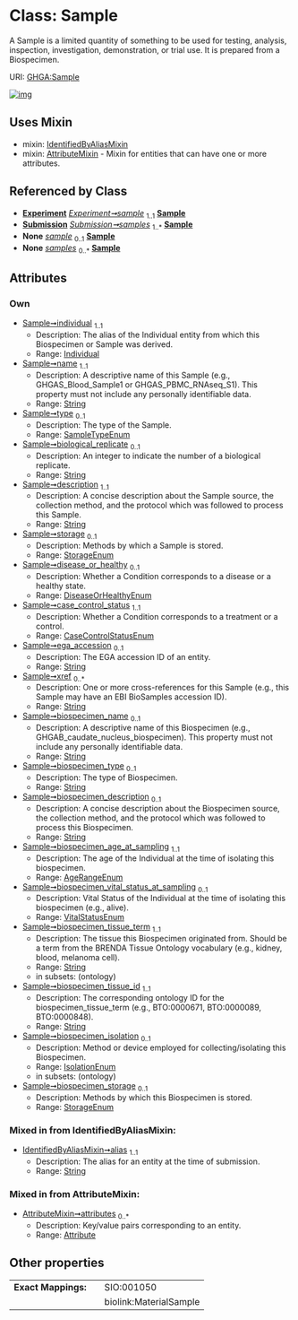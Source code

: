 
# Class: Sample


A Sample is a limited quantity of something to be used for testing, analysis, inspection, investigation, demonstration, or trial use.  It is prepared from a Biospecimen.

URI: [GHGA:Sample](https://w3id.org/GHGA/Sample)


[![img](https://yuml.me/diagram/nofunky;dir:TB/class/[Submission],[Individual]<individual%201..1-%20[Sample&#124;name:string;type:SampleTypeEnum%20%3F;biological_replicate:string%20%3F;description:string;storage:StorageEnum%20%3F;disease_or_healthy:DiseaseOrHealthyEnum%20%3F;case_control_status:CaseControlStatusEnum;ega_accession:string%20%3F;xref:string%20*;biospecimen_name:string%20%3F;biospecimen_type:string%20%3F;biospecimen_description:string%20%3F;biospecimen_age_at_sampling:AgeRangeEnum;biospecimen_vital_status_at_sampling:VitalStatusEnum%20%3F;biospecimen_tissue_term:string;biospecimen_tissue_id:string;biospecimen_isolation:IsolationEnum%20%3F;biospecimen_storage:StorageEnum%20%3F;alias:string],[Experiment]-%20sample%201..1>[Sample],[Submission]++-%20samples%201..*>[Sample],[Experiment]-%20sample(i)%200..1>[Sample],[Submission]-%20samples(i)%200..*>[Sample],[Sample]uses%20-.->[IdentifiedByAliasMixin],[Sample]uses%20-.->[AttributeMixin],[Individual],[IdentifiedByAliasMixin],[Experiment],[AttributeMixin],[Attribute])](https://yuml.me/diagram/nofunky;dir:TB/class/[Submission],[Individual]<individual%201..1-%20[Sample&#124;name:string;type:SampleTypeEnum%20%3F;biological_replicate:string%20%3F;description:string;storage:StorageEnum%20%3F;disease_or_healthy:DiseaseOrHealthyEnum%20%3F;case_control_status:CaseControlStatusEnum;ega_accession:string%20%3F;xref:string%20*;biospecimen_name:string%20%3F;biospecimen_type:string%20%3F;biospecimen_description:string%20%3F;biospecimen_age_at_sampling:AgeRangeEnum;biospecimen_vital_status_at_sampling:VitalStatusEnum%20%3F;biospecimen_tissue_term:string;biospecimen_tissue_id:string;biospecimen_isolation:IsolationEnum%20%3F;biospecimen_storage:StorageEnum%20%3F;alias:string],[Experiment]-%20sample%201..1>[Sample],[Submission]++-%20samples%201..*>[Sample],[Experiment]-%20sample(i)%200..1>[Sample],[Submission]-%20samples(i)%200..*>[Sample],[Sample]uses%20-.->[IdentifiedByAliasMixin],[Sample]uses%20-.->[AttributeMixin],[Individual],[IdentifiedByAliasMixin],[Experiment],[AttributeMixin],[Attribute])

## Uses Mixin

 *  mixin: [IdentifiedByAliasMixin](IdentifiedByAliasMixin.md)
 *  mixin: [AttributeMixin](AttributeMixin.md) - Mixin for entities that can have one or more attributes.

## Referenced by Class

 *  **[Experiment](Experiment.md)** *[Experiment➞sample](Experiment_sample.md)*  <sub>1..1</sub>  **[Sample](Sample.md)**
 *  **[Submission](Submission.md)** *[Submission➞samples](Submission_samples.md)*  <sub>1..\*</sub>  **[Sample](Sample.md)**
 *  **None** *[sample](sample.md)*  <sub>0..1</sub>  **[Sample](Sample.md)**
 *  **None** *[samples](samples.md)*  <sub>0..\*</sub>  **[Sample](Sample.md)**

## Attributes


### Own

 * [Sample➞individual](Sample_individual.md)  <sub>1..1</sub>
     * Description: The alias of the Individual entity from which this Biospecimen or Sample was derived.
     * Range: [Individual](Individual.md)
 * [Sample➞name](Sample_name.md)  <sub>1..1</sub>
     * Description: A descriptive name of this Sample (e.g., GHGAS_Blood_Sample1 or GHGAS_PBMC_RNAseq_S1). This property must not include any personally identifiable data.
     * Range: [String](types/String.md)
 * [Sample➞type](Sample_type.md)  <sub>0..1</sub>
     * Description: The type of the Sample.
     * Range: [SampleTypeEnum](SampleTypeEnum.md)
 * [Sample➞biological_replicate](Sample_biological_replicate.md)  <sub>0..1</sub>
     * Description: An integer to indicate the number of a biological replicate.
     * Range: [String](types/String.md)
 * [Sample➞description](Sample_description.md)  <sub>1..1</sub>
     * Description: A concise description about the Sample source, the collection method, and the protocol which was followed to process this Sample.
     * Range: [String](types/String.md)
 * [Sample➞storage](Sample_storage.md)  <sub>0..1</sub>
     * Description: Methods by which a Sample is stored.
     * Range: [StorageEnum](StorageEnum.md)
 * [Sample➞disease_or_healthy](Sample_disease_or_healthy.md)  <sub>0..1</sub>
     * Description: Whether a Condition corresponds to a disease or a healthy state.
     * Range: [DiseaseOrHealthyEnum](DiseaseOrHealthyEnum.md)
 * [Sample➞case_control_status](Sample_case_control_status.md)  <sub>1..1</sub>
     * Description: Whether a Condition corresponds to a treatment or a control.
     * Range: [CaseControlStatusEnum](CaseControlStatusEnum.md)
 * [Sample➞ega_accession](Sample_ega_accession.md)  <sub>0..1</sub>
     * Description: The EGA accession ID of an entity.
     * Range: [String](types/String.md)
 * [Sample➞xref](Sample_xref.md)  <sub>0..\*</sub>
     * Description: One or more cross-references for this Sample (e.g., this Sample may have an EBI BioSamples accession ID).
     * Range: [String](types/String.md)
 * [Sample➞biospecimen_name](Sample_biospecimen_name.md)  <sub>0..1</sub>
     * Description: A descriptive name of this Biospecimen (e.g., GHGAB_caudate_nucleus_biospecimen). This property must not include any personally identifiable data.
     * Range: [String](types/String.md)
 * [Sample➞biospecimen_type](Sample_biospecimen_type.md)  <sub>0..1</sub>
     * Description: The type of Biospecimen.
     * Range: [String](types/String.md)
 * [Sample➞biospecimen_description](Sample_biospecimen_description.md)  <sub>0..1</sub>
     * Description: A concise description about the Biospecimen source, the collection method, and the protocol which was followed to process this Biospecimen.
     * Range: [String](types/String.md)
 * [Sample➞biospecimen_age_at_sampling](Sample_biospecimen_age_at_sampling.md)  <sub>1..1</sub>
     * Description: The age of the Individual at the time of isolating this biospecimen.
     * Range: [AgeRangeEnum](AgeRangeEnum.md)
 * [Sample➞biospecimen_vital_status_at_sampling](Sample_biospecimen_vital_status_at_sampling.md)  <sub>0..1</sub>
     * Description: Vital Status of the Individual at the time of isolating this biospecimen (e.g., alive).
     * Range: [VitalStatusEnum](VitalStatusEnum.md)
 * [Sample➞biospecimen_tissue_term](Sample_biospecimen_tissue_term.md)  <sub>1..1</sub>
     * Description: The tissue this Biospecimen originated from. Should be a term from the BRENDA Tissue Ontology vocabulary (e.g., kidney, blood, melanoma cell).
     * Range: [String](types/String.md)
     * in subsets: (ontology)
 * [Sample➞biospecimen_tissue_id](Sample_biospecimen_tissue_id.md)  <sub>1..1</sub>
     * Description: The corresponding ontology ID for the biospecimen_tissue_term (e.g., BTO:0000671, BTO:0000089, BTO:0000848).
     * Range: [String](types/String.md)
 * [Sample➞biospecimen_isolation](Sample_biospecimen_isolation.md)  <sub>0..1</sub>
     * Description: Method or device employed for collecting/isolating this Biospecimen.
     * Range: [IsolationEnum](IsolationEnum.md)
     * in subsets: (ontology)
 * [Sample➞biospecimen_storage](Sample_biospecimen_storage.md)  <sub>0..1</sub>
     * Description: Methods by which this Biospecimen is stored.
     * Range: [StorageEnum](StorageEnum.md)

### Mixed in from IdentifiedByAliasMixin:

 * [IdentifiedByAliasMixin➞alias](IdentifiedByAliasMixin_alias.md)  <sub>1..1</sub>
     * Description: The alias for an entity at the time of submission.
     * Range: [String](types/String.md)

### Mixed in from AttributeMixin:

 * [AttributeMixin➞attributes](AttributeMixin_attributes.md)  <sub>0..\*</sub>
     * Description: Key/value pairs corresponding to an entity.
     * Range: [Attribute](Attribute.md)

## Other properties

|  |  |  |
| --- | --- | --- |
| **Exact Mappings:** | | SIO:001050 |
|  | | biolink:MaterialSample |

